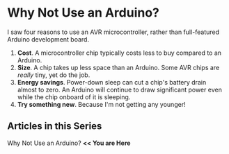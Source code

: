 # Why Not Use an Arduino?
I saw four reasons to use an AVR microcontroller, rather than full-featured Arduino development board.
1. **Cost**. A microcontroller chip typically costs less to buy compared to an Arduino.
2. **Size**. A chip takes up less space than an Arduino. Some AVR chips are *really* tiny, yet do the job.
3. **Energy savings**. Power-down sleep can cut a chip's battery drain almost to zero. An Arduino will continue to draw significant power even while the chip onboard of it is sleeping.
4. **Try something new**. Because I'm not getting any younger!

## Articles in this Series
Why Not Use an Arduino? **<< You are Here**
